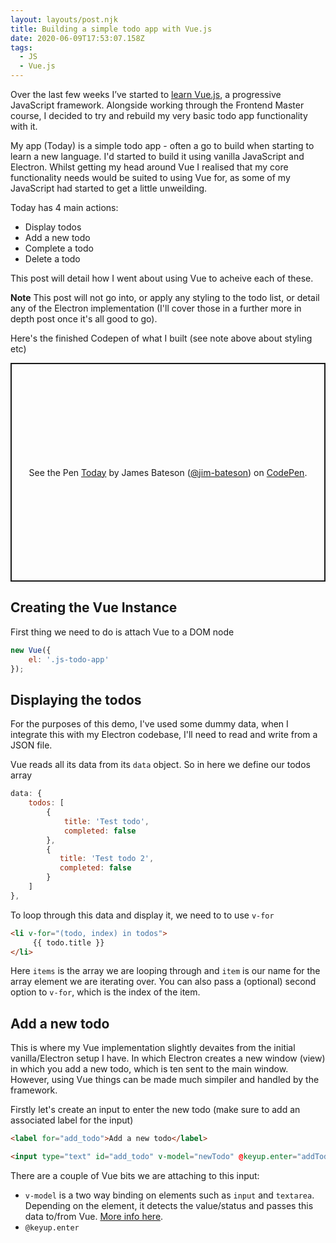 ```yaml
---
layout: layouts/post.njk
title: Building a simple todo app with Vue.js
date: 2020-06-09T17:53:07.158Z
tags:
  - JS
  - Vue.js
---
```

Over the last few weeks I’ve started to [learn Vue.js](https://frontendmasters.com/learn/vue/), a progressive JavaScript framework. Alongside working through the Frontend Master course, I decided to try and rebuild my very basic todo app functionality with it.

My app (Today) is a simple todo app - often a go to build when starting to learn a new language. I'd started to build it using vanilla JavaScript and Electron. Whilst getting my head around Vue I realised that my core functionality needs would be suited to using Vue for, as some of my JavaScript had started to get a little unweilding.

Today has 4 main actions:

* Display todos
* Add a new todo
* Complete a todo
* Delete a todo

This post will detail how I went about using Vue to acheive each of these.

<p class="post-note"><strong>Note</strong> This post will not go into, or apply any styling to the todo list, or detail any of the Electron implementation (I'll cover those in a further more in depth post once it's all good to go).</p>

Here's the finished Codepen of what I built (see note above about styling etc)

<p class="codepen" data-height="350" data-theme-id="dark" data-default-tab="html,result" data-user="jim-bateson" data-slug-hash="bGEGmBx" style="height: 350px; box-sizing: border-box; display: flex; align-items: center; justify-content: center; border: 2px solid; margin: 1em 0; padding: 1em;" data-pen-title="Today">
  <span>See the Pen <a href="https://codepen.io/jim-bateson/pen/bGEGmBx">
  Today</a> by James Bateson (<a href="https://codepen.io/jim-bateson">@jim-bateson</a>)
  on <a href="https://codepen.io">CodePen</a>.</span>
</p>
<script async src="https://static.codepen.io/assets/embed/ei.js"></script>

<h2>Creating the Vue Instance</h2>

First thing we need to do is attach Vue to a DOM node

```javascript
new Vue({
	el: '.js-todo-app'
});
```

<h2>Displaying the todos</h2>

For the purposes of this demo, I've used some dummy data, when I integrate this with my Electron codebase, I'll need to read and write from a JSON file.

Vue reads all its data from its `data` object. So in here we define our todos array

```javascript
data: {
	todos: [
	    {
		    title: 'Test todo',
		    completed: false
	    },
	    {
		   title: 'Test todo 2',
		   completed: false
	    }
	]
},
```

To loop through this data and display it, we need to to use `v-for`

```html
<li v-for="(todo, index) in todos">
     {{ todo.title }}
</li>
```

Here `items` is the array we are looping through and `item` is our name for the array element we are iterating over. You can also pass a (optional) second option to `v-for`, which is the index of the item.

<h2>Add a new todo</h2>

This is where my Vue implementation slightly devaites from the initial vanilla/Electron setup I have. In which Electron creates a new window (view) in which you add a new todo, which is ten sent to the main window. However, using Vue things can be made much simpiler and handled by the framework.

Firstly let's create an input to enter the new todo (make sure to add an associated label for the input)

```html
<label for="add_todo">Add a new todo</label>

<input type="text" id="add_todo" v-model="newTodo" @keyup.enter="addTodo" name="add_todo" placeholder="Today I want to...">
```
There are a couple of Vue bits we are attaching to this input:

* `v-model` is a two way binding on elements such as `input` and `textarea`. Depending on the element, it detects the value/status and passes this data to/from Vue. [More info here](https://vuejs.org/v2/guide/forms.html).
* `@keyup.enter` 


